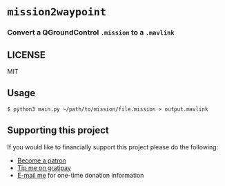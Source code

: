 # `mission2waypoint`

### Convert a QGroundControl `.mission` to a `.mavlink`

## LICENSE

MIT

## Usage

```
$ python3 main.py ~/path/to/mission/file.mission > output.mavlink
```

## Supporting this project

If you would like to financially support this project please do the following:
* [Become a patron](https://www.patreon.com/Phrohdoh)
* [Tip me on gratipay](https://gratipay.com/~Phrohdoh/)
* [E-mail me](mailto:taryn@phrohdoh.com) for one-time donation information